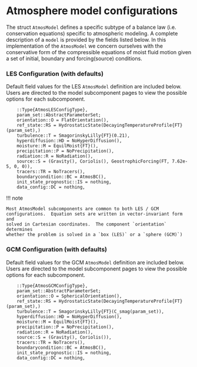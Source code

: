 # Atmosphere model configurations

The struct `AtmosModel` defines a specific subtype of a balance law
(i.e. conservation equations) specific to atmospheric modeling. A
complete description of a `model` is provided by the fields listed
below. In this implementation of the `AtmosModel` we concern ourselves
with the conservative form of the compressible equations of moist fluid
motion given a set of initial, boundary and forcing(source) conditions.

### LES Configuration (with defaults)
Default field values for the LES `AtmosModel` definition are included
below. Users are directed to the model subcomponent pages to view the
possible options for each subcomponent.
```
    ::Type{AtmosLESConfigType},
    param_set::AbstractParameterSet;
    orientation::O = FlatOrientation(),
    ref_state::RS = HydrostaticState(DecayingTemperatureProfile{FT}(param_set),)
    turbulence::T = SmagorinskyLilly{FT}(0.21),
    hyperdiffusion::HD = NoHyperDiffusion(),
    moisture::M = EquilMoist{FT}(),
    precipitation::P = NoPrecipitation(),
    radiation::R = NoRadiation(),
    source::S = (Gravity(), Coriolis(), GeostrophicForcing(FT, 7.62e-5, 0, 0)),
    tracers::TR = NoTracers(),
    boundarycondition::BC = AtmosBC(),
    init_state_prognostic::IS = nothing,
    data_config::DC = nothing,
```

!!! note

    Most AtmosModel subcomponents are common to both LES / GCM
    configurations.  Equation sets are written in vector-invariant form and
    solved in Cartesian coordinates.  The component `orientation` determines
    whether the problem is solved in a `box (LES)` or a `sphere (GCM)`)


### GCM Configuration (with defaults)
Default field values for the GCM `AtmosModel` definition are included
below. Users are directed to the model subcomponent pages to view the
possible options for each subcomponent.

```
    ::Type{AtmosGCMConfigType},
    param_set::AbstractParameterSet;
    orientation::O = SphericalOrientation(),
    ref_state::RS = HydrostaticState(DecayingTemperatureProfile{FT}(param_set),)
    turbulence::T = SmagorinskyLilly{FT}(C_smag(param_set)),
    hyperdiffusion::HD = NoHyperDiffusion(),
    moisture::M = EquilMoist{FT}(),
    precipitation::P = NoPrecipitation(),
    radiation::R = NoRadiation(),
    source::S = (Gravity(), Coriolis()),
    tracers::TR = NoTracers(),
    boundarycondition::BC = AtmosBC(),
    init_state_prognostic::IS = nothing,
    data_config::DC = nothing,
```
